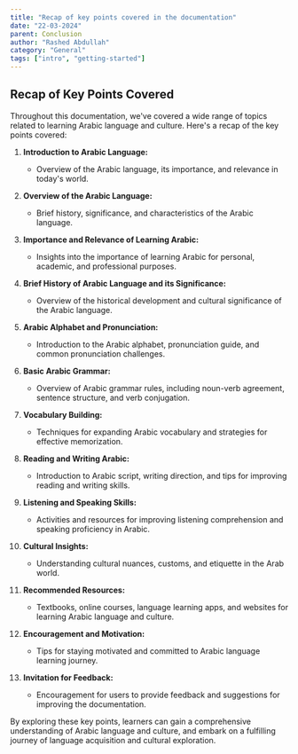 ```yaml
---
title: "Recap of key points covered in the documentation"
date: "22-03-2024"
parent: Conclusion
author: "Rashed Abdullah"
category: "General"
tags: ["intro", "getting-started"]
---
```


## Recap of Key Points Covered

Throughout this documentation, we've covered a wide range of topics related to learning Arabic language and culture. Here's a recap of the key points covered:

1. **Introduction to Arabic Language:**

   - Overview of the Arabic language, its importance, and relevance in today's world.

2. **Overview of the Arabic Language:**

   - Brief history, significance, and characteristics of the Arabic language.

3. **Importance and Relevance of Learning Arabic:**

   - Insights into the importance of learning Arabic for personal, academic, and professional purposes.

4. **Brief History of Arabic Language and its Significance:**

   - Overview of the historical development and cultural significance of the Arabic language.

5. **Arabic Alphabet and Pronunciation:**

   - Introduction to the Arabic alphabet, pronunciation guide, and common pronunciation challenges.

6. **Basic Arabic Grammar:**

   - Overview of Arabic grammar rules, including noun-verb agreement, sentence structure, and verb conjugation.

7. **Vocabulary Building:**

   - Techniques for expanding Arabic vocabulary and strategies for effective memorization.

8. **Reading and Writing Arabic:**

   - Introduction to Arabic script, writing direction, and tips for improving reading and writing skills.

9. **Listening and Speaking Skills:**

   - Activities and resources for improving listening comprehension and speaking proficiency in Arabic.

10. **Cultural Insights:**

    - Understanding cultural nuances, customs, and etiquette in the Arab world.

11. **Recommended Resources:**

    - Textbooks, online courses, language learning apps, and websites for learning Arabic language and culture.

12. **Encouragement and Motivation:**

    - Tips for staying motivated and committed to Arabic language learning journey.

13. **Invitation for Feedback:**
    - Encouragement for users to provide feedback and suggestions for improving the documentation.

By exploring these key points, learners can gain a comprehensive understanding of Arabic language and culture, and embark on a fulfilling journey of language acquisition and cultural exploration.
